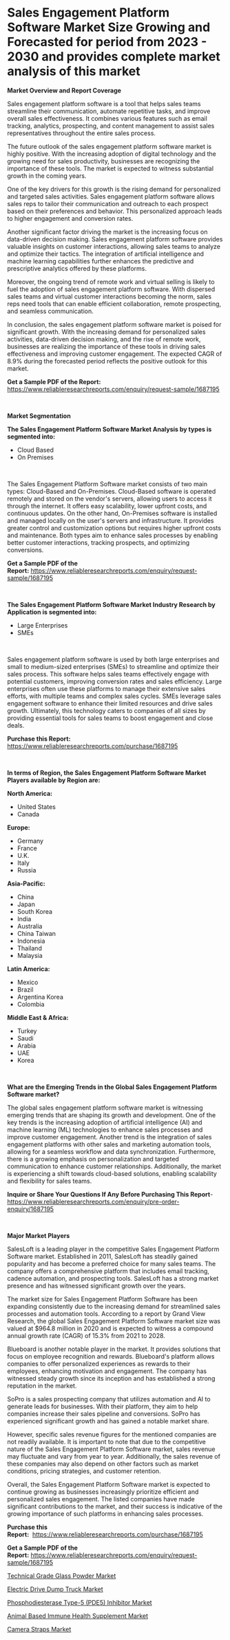 <p><h1>Sales Engagement Platform Software Market Size Growing and Forecasted for period from 2023 - 2030 and provides complete market analysis of this market</h1></p><p><strong>Market Overview and Report Coverage</strong></p>
<p><p>Sales engagement platform software is a tool that helps sales teams streamline their communication, automate repetitive tasks, and improve overall sales effectiveness. It combines various features such as email tracking, analytics, prospecting, and content management to assist sales representatives throughout the entire sales process.</p><p>The future outlook of the sales engagement platform software market is highly positive. With the increasing adoption of digital technology and the growing need for sales productivity, businesses are recognizing the importance of these tools. The market is expected to witness substantial growth in the coming years.</p><p>One of the key drivers for this growth is the rising demand for personalized and targeted sales activities. Sales engagement platform software allows sales reps to tailor their communication and outreach to each prospect based on their preferences and behavior. This personalized approach leads to higher engagement and conversion rates.</p><p>Another significant factor driving the market is the increasing focus on data-driven decision making. Sales engagement platform software provides valuable insights on customer interactions, allowing sales teams to analyze and optimize their tactics. The integration of artificial intelligence and machine learning capabilities further enhances the predictive and prescriptive analytics offered by these platforms.</p><p>Moreover, the ongoing trend of remote work and virtual selling is likely to fuel the adoption of sales engagement platform software. With dispersed sales teams and virtual customer interactions becoming the norm, sales reps need tools that can enable efficient collaboration, remote prospecting, and seamless communication.</p><p>In conclusion, the sales engagement platform software market is poised for significant growth. With the increasing demand for personalized sales activities, data-driven decision making, and the rise of remote work, businesses are realizing the importance of these tools in driving sales effectiveness and improving customer engagement. The expected CAGR of 8.9% during the forecasted period reflects the positive outlook for this market.</p></p>
<p><strong>Get a Sample PDF of the Report:</strong> <a href="https://www.reliableresearchreports.com/enquiry/request-sample/1687195">https://www.reliableresearchreports.com/enquiry/request-sample/1687195</a></p>
<p>&nbsp;</p>
<p><strong>Market Segmentation</strong></p>
<p><strong>The Sales Engagement Platform Software Market Analysis by types is segmented into:</strong></p>
<p><ul><li>Cloud Based</li><li>On Premises</li></ul></p>
<p>&nbsp;</p>
<p><p>The Sales Engagement Platform Software market consists of two main types: Cloud-Based and On-Premises. Cloud-Based software is operated remotely and stored on the vendor's servers, allowing users to access it through the internet. It offers easy scalability, lower upfront costs, and continuous updates. On the other hand, On-Premises software is installed and managed locally on the user's servers and infrastructure. It provides greater control and customization options but requires higher upfront costs and maintenance. Both types aim to enhance sales processes by enabling better customer interactions, tracking prospects, and optimizing conversions.</p></p>
<p><strong>Get a Sample PDF of the Report:</strong>&nbsp;<a href="https://www.reliableresearchreports.com/enquiry/request-sample/1687195">https://www.reliableresearchreports.com/enquiry/request-sample/1687195</a></p>
<p>&nbsp;</p>
<p><strong>The Sales Engagement Platform Software Market Industry Research by Application is segmented into:</strong></p>
<p><ul><li>Large Enterprises</li><li>SMEs</li></ul></p>
<p>&nbsp;</p>
<p><p>Sales engagement platform software is used by both large enterprises and small to medium-sized enterprises (SMEs) to streamline and optimize their sales process. This software helps sales teams effectively engage with potential customers, improving conversion rates and sales efficiency. Large enterprises often use these platforms to manage their extensive sales efforts, with multiple teams and complex sales cycles. SMEs leverage sales engagement software to enhance their limited resources and drive sales growth. Ultimately, this technology caters to companies of all sizes by providing essential tools for sales teams to boost engagement and close deals.</p></p>
<p><strong>Purchase this Report:</strong>&nbsp; <a href="https://www.reliableresearchreports.com/purchase/1687195">https://www.reliableresearchreports.com/purchase/1687195</a></p>
<p>&nbsp;</p>
<p><strong>In terms of Region, the Sales Engagement Platform Software Market Players available by Region are:</strong></p>
<p>
    <p> <strong> North America: </strong>
        <ul>
            <li>United States</li>
            <li>Canada</li>
        </ul>
        </p> 
    <p> <strong> Europe: </strong>
        <ul>
            <li>Germany</li>
            <li>France</li>
            <li>U.K.</li>
            <li>Italy</li>
            <li>Russia</li>
        </ul>
        </p> 
    <p> <strong> Asia-Pacific: </strong>
        <ul>
            <li>China</li>
            <li>Japan</li>
            <li>South Korea</li>
            <li>India</li>
            <li>Australia</li>
            <li>China Taiwan</li>
            <li>Indonesia</li>
            <li>Thailand</li>
            <li>Malaysia</li>
        </ul>
        </p> 
    <p> <strong> Latin America: </strong>
        <ul>
            <li>Mexico</li>
            <li>Brazil</li>
            <li>Argentina Korea</li>
            <li>Colombia</li>
        </ul>
        </p> 
    <p> <strong> Middle East & Africa: </strong>
        <ul>
            <li>Turkey</li>
            <li>Saudi</li>
            <li>Arabia</li>
            <li>UAE</li>
            <li>Korea</li>
        </ul>
    </p>
    </p>
<p>&nbsp;</p>
<p><strong>What are the Emerging Trends in the Global Sales Engagement Platform Software market?</strong></p>
<p><p>The global sales engagement platform software market is witnessing emerging trends that are shaping its growth and development. One of the key trends is the increasing adoption of artificial intelligence (AI) and machine learning (ML) technologies to enhance sales processes and improve customer engagement. Another trend is the integration of sales engagement platforms with other sales and marketing automation tools, allowing for a seamless workflow and data synchronization. Furthermore, there is a growing emphasis on personalization and targeted communication to enhance customer relationships. Additionally, the market is experiencing a shift towards cloud-based solutions, enabling scalability and flexibility for sales teams.</p></p>
<p><strong>Inquire or Share Your Questions If Any Before Purchasing This Report</strong>- <a href="https://www.reliableresearchreports.com/enquiry/pre-order-enquiry/1687195">https://www.reliableresearchreports.com/enquiry/pre-order-enquiry/1687195</a></p>
<p>&nbsp;</p>
<p><strong>Major Market Players</strong></p>
<p><p>SalesLoft is a leading player in the competitive Sales Engagement Platform Software market. Established in 2011, SalesLoft has steadily gained popularity and has become a preferred choice for many sales teams. The company offers a comprehensive platform that includes email tracking, cadence automation, and prospecting tools. SalesLoft has a strong market presence and has witnessed significant growth over the years.</p><p>The market size for Sales Engagement Platform Software has been expanding consistently due to the increasing demand for streamlined sales processes and automation tools. According to a report by Grand View Research, the global Sales Engagement Platform Software market size was valued at $964.8 million in 2020 and is expected to witness a compound annual growth rate (CAGR) of 15.3% from 2021 to 2028.</p><p>Blueboard is another notable player in the market. It provides solutions that focus on employee recognition and rewards. Blueboard's platform allows companies to offer personalized experiences as rewards to their employees, enhancing motivation and engagement. The company has witnessed steady growth since its inception and has established a strong reputation in the market.</p><p>SoPro is a sales prospecting company that utilizes automation and AI to generate leads for businesses. With their platform, they aim to help companies increase their sales pipeline and conversions. SoPro has experienced significant growth and has gained a notable market share.</p><p>However, specific sales revenue figures for the mentioned companies are not readily available. It is important to note that due to the competitive nature of the Sales Engagement Platform Software market, sales revenue may fluctuate and vary from year to year. Additionally, the sales revenue of these companies may also depend on other factors such as market conditions, pricing strategies, and customer retention.</p><p>Overall, the Sales Engagement Platform Software market is expected to continue growing as businesses increasingly prioritize efficient and personalized sales engagement. The listed companies have made significant contributions to the market, and their success is indicative of the growing importance of such platforms in enhancing sales processes.</p></p>
<p><strong>Purchase this Report:</strong>&nbsp;&nbsp;<a href="https://www.reliableresearchreports.com/purchase/1687195">https://www.reliableresearchreports.com/purchase/1687195</a></p>
<p></p>
<p><strong>Get a Sample PDF of the Report:</strong>&nbsp;<a href="https://www.reliableresearchreports.com/enquiry/request-sample/1687195">https://www.reliableresearchreports.com/enquiry/request-sample/1687195</a></p>
<p><p><a href="https://medium.com/@tonikuhic/technical-grade-glass-powder-market-share-evolution-and-market-growth-trends-2023-2030-5a7ddd6264a2">Technical Grade Glass Powder Market</a></p><p><a href="https://medium.com/@theomorar2000/electric-drive-dump-truck-market-furnishes-information-on-market-share-market-trends-and-market-6af8f041193c">Electric Drive Dump Truck Market</a></p><p><a href="https://www.linkedin.com/pulse/phosphodiesterase-type-5-pde5-inhibitor-market-1f/">Phosphodiesterase Type-5 (PDE5) Inhibitor Market</a></p><p><a href="https://github.com/Chiragrp22/Market-Research-Report-List-1/blob/main/animal-based-immune-health-supplement-market.md">Animal Based Immune Health Supplement Market</a></p><p><a href="https://github.com/Chiragrp23/Market-Research-Report-List-1/blob/main/camera-straps-market.md">Camera Straps Market</a></p></p>